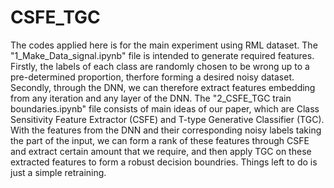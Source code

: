 # CSFE_TGC
The codes applied here is for the main experiment using RML dataset. The "1_Make_Data_signal.ipynb" file is intended to generate required features. Firstly, the labels of each class are randomly chosen to be wrong up to a pre-determined proportion, therfore forming a desired noisy dataset. Secondly, through the DNN, we can therefore extract features embedding from any iteration and any layer of the DNN.
The "2_CSFE_TGC train boundaries.ipynb" file consists of main ideas of our paper, which are Class Sensitivity Feature Extractor (CSFE) and T-type Generative Classifier (TGC). With the features from the DNN and their corresponding noisy labels taking the part of the input, we can form a rank of these features through CSFE and extract certain amount that we require, and then apply TGC on these extracted features to form a robust decision boundries. Things left to do is just a simple retraining.
